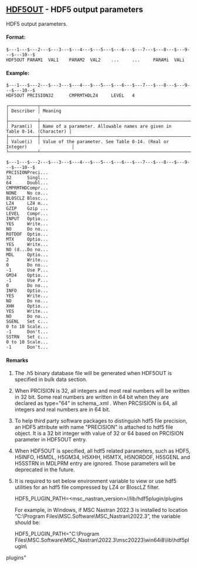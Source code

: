 ## [HDF5OUT](https://help.hexagonmi.com/bundle/MSC_Nastran_2022.4/page/Nastran_Combined_Book/qrg/bulkfgil/TOC.HDF5OUT1.xhtml) - HDF5 output parameters

HDF5 output parameters.

#### Format:

```nastran
$---1---$---2---$---3---$---4---$---5---$---6---$---7---$---8---$---9---$---10--$
HDF5OUT PARAM1  VAL1    PARAM2  VAL2    ...     ...     PARAMi  VALi            
```
#### Example:

```nastran
$---1---$---2---$---3---$---4---$---5---$---6---$---7---$---8---$---9---$---10--$
HDF5OUT PRCISION32      CMPRMTHDLZ4     LEVEL   4                               
```
```text
┌───────────┬───────────────────────────────────────────────────────────────────────────┐
│ Describer │ Meaning                                                                   │
├───────────┼───────────────────────────────────────────────────────────────────────────┤
│ Param(i)  │ Name of a parameter. Allowable names are given in Table 0-14. (Character) │
├───────────┼───────────────────────────────────────────────────────────────────────────┤
│ Value(i)  │ Value of the parameter. See Table 0-14. (Real or Integer)                 │
└───────────┴───────────────────────────────────────────────────────────────────────────┘
```
```nastran
$---1---$---2---$---3---$---4---$---5---$---6---$---7---$---8---$---9---$---10--$
PRCISIONPreci...
32      Singl...
64      Doubl...
CMPRMTHDCompr...
NONE    No co...
BLOSCLZ Blosc...
LZ4     LZ4 m...
GZIP    Gzip ...
LEVEL   Compr...
INPUT   Optio...
YES     Write...
NO      Do no...
ROTDOF  Optio...
MTX     Optio...
YES     Write...
NO (d...Do no...
MDL     Optio...
2       Write...
0       Do no...
-1      Use P...
GM34    Optio...
-1      Use P...
0       Do no...
INFO    Optio...
YES     Write...
NO      Do no...
XHH     Optio...
YES     Write...
NO      Do no...
SGENL   Set c...
0 to 10 Scale...
-1      Don't...
SSTRN   Set c...
0 to 10 Scale...
-1      Don't...
```
#### Remarks

1. The .h5 binary database file will be generated when HDF5OUT is specified in bulk data section.

2. When PRCISION is 32, all integers and most real numbers will be written in 32 bit. Some real numbers are written in 64 bit when they are declared as type="64" in  schema_<version>.xml . When PRCSISION is 64, all integers and real numbers are in 64 bit.

3. To help third party software packages to distinguish hdf5 file precision, an HDF5 attribute with name "PRECISION" is attached to hdf5 file object. It is a 32 bit integer with value of 32 or 64 based on PRCISION parameter in HDF5OUT entry.

4. When HDF5OUT is specified, all hdf5 related parameters, such as HDF5, H5INFO, H5MDL, H5GM34, H5XHH, H5MTX, H5NORDOF, H5SGENL and H5SSTRN in MDLPRM entry are ignored. Those parameters will be deprecated in the future.

5. It is required to set below environment variable to view or use hdf5 utilities for an hdf5 file compressed by LZ4 or BloscLZ filter.

     HDF5_PLUGIN_PATH=<msc_nastran_version>/<arch>/lib/hdf5plugin/plugins

     For example, in Windows, if MSC Nastran 2022.3 is installed to location “C:\Program Files\MSC.Software\MSC_Nastran\2022.3”, the variable should be:

     HDF5_PLUGIN_PATH="C:\Program Files\MSC.Software\MSC_Nastran\2022.3\msc20223\win64i8\lib\hdf5plugin\ 
 
 
plugins"

